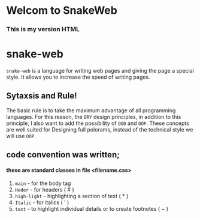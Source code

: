 # Welcom to SnakeWeb


### This is my version HTML

# snake-web

`snake-web` is a language for writing web pages and giving the page a special style. It allows you to increase the speed of writing pages.

## Sytaxsis and Rule!
The basic rule is to take the maximum advantage of all programming languages.
For this reason, the `DRY` design principles, in addition to this principle, I also want to add the possibility of `OOD` and `OOP`.
These concepts are well suited for Designing full polorams, instead of the technical style we will use `OOP`.

## code convention was written;
#### these are standard classes in file <filename.css>

1. ` main ` - for the body tag
2. ` Heder ` - for headers ( # )
3. ` high-light ` - highlighting a section of text ( * )
4. ` Italic ` - for italics ( ' )
5. ` text ` - to highlight individual details or to create footnotes ( ~ )


